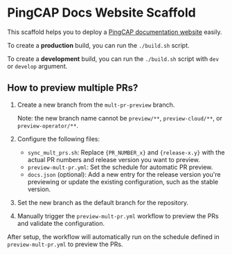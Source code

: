 # PingCAP Docs Website Scaffold

This scaffold helps you to deploy a [PingCAP documentation website](https://docs.pingcap.com) easily.

To create a **production** build, you can run the `./build.sh` script.

To create a **development** build, you can run the `./build.sh` script with `dev` or `develop` argument.

## How to preview multiple PRs?

1. Create a new branch from the `mult-pr-preview` branch.

    Note: the new branch name cannot be `preview/**`, `preview-cloud/**`, or `preview-operator/**`.

2. Configure the following files:

    - `sync_mult_prs.sh`: Replace `{PR_NUMBER_x}` and `{release-x.y}` with the actual PR numbers and release version you want to preview.
    - `preview-mult-pr.yml`: Set the schedule for automatic PR preview.
    - `docs.json` (optional): Add a new entry for the release version you're previewing or update the existing configuration, such as the stable version.

3. Set the new branch as the default branch for the repository.

4. Manually trigger the `preview-mult-pr.yml` workflow to preview the PRs and validate the configuration.

After setup, the workflow will automatically run on the schedule defined in `preview-mult-pr.yml` to preview the PRs.

